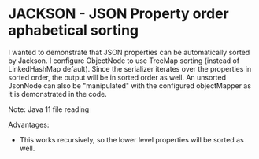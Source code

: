 # JACKSON - JSON Property order aphabetical sorting

I wanted to demonstrate that JSON properties can be automatically sorted by Jackson.
I configure ObjectNode to use TreeMap sorting (instead of LinkedHashMap default). Since the serializer iterates over the properties in sorted order, the output will be in sorted order as well.
An unsorted JsonNode can also be "manipulated" with the configured objectMapper as it is demonstrated in the code.

Note:
Java 11 file reading

Advantages:
* This works recursively, so the lower level properties will be sorted as well.
